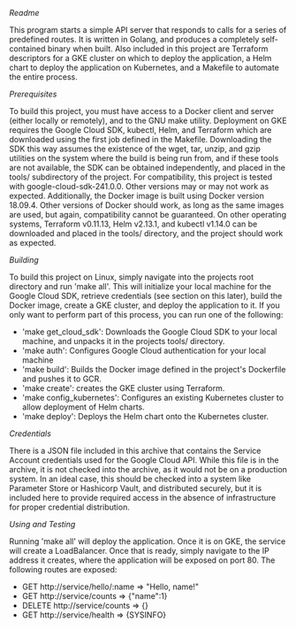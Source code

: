 *Readme*

This program starts a simple API server that responds to calls for a series of predefined routes. It is written in Golang, and produces a completely self-contained binary when built. Also included in this project are Terraform descriptors for a GKE cluster on which to deploy the application, a Helm chart to deploy the application on Kubernetes, and a Makefile to automate the entire process.

*Prerequisites*

To build this project, you must have access to a Docker client and server (either locally or remotely), and to the GNU make utility. Deployment on GKE requires the Google Cloud SDK, kubectl, Helm, and Terraform which are downloaded using the first job defined in the Makefile. Downloading the SDK this way assumes the existence of the wget, tar, unzip, and gzip utilities on the system where the build is being run from, and if these tools are not available, the SDK can be obtained independently, and placed in the tools/ subdirectory of the project. For compatibility, this project is tested with google-cloud-sdk-241.0.0. Other versions may or may not work as expected. Additionally, the Docker image is built using Docker version 18.09.4. Other versions of Docker should work, as long as the same images are used, but again, compatibility cannot be guaranteed. On other operating systems, Terraform v0.11.13, Helm v2.13.1, and kubectl v1.14.0 can be downloaded and placed in the tools/ directory, and the project should work as expected.

*Building*

To build this project on Linux, simply navigate into the projects root directory and run 'make all'. This will initialize your local machine for the Google Cloud SDK, retrieve credentials (see section on this later), build the Docker image, create a GKE cluster, and deploy the application to it. If you only want to perform part of this process, you can run one of the following:

- 'make get_cloud_sdk': Downloads the Google Cloud SDK to your local machine, and unpacks it in the projects tools/ directory.
- 'make auth': Configures Google Cloud authentication for your local machine
- 'make build': Builds the Docker image defined in the project's Dockerfile and pushes it to GCR.
- 'make create': creates the GKE cluster using Terraform.
- 'make config_kubernetes': Configures an existing Kubernetes cluster to allow deployment of Helm charts.
- 'make deploy': Deploys the Helm chart onto the Kubernetes cluster.

*Credentials*

There is a JSON file included in this archive that contains the Service Account credentials used for the Google Cloud API. While this file is in the archive, it is not checked into the archive, as it would not be on a production system. In an ideal case, this should be checked into a system like Parameter Store or Hashicorp Vault, and distributed securely, but it is included here to provide required access in the absence of infrastructure for proper credential distribution.

*Using and Testing*

Running 'make all' will deploy the application. Once it is on GKE, the service will create a LoadBalancer. Once that is ready, simply navigate to the IP address it creates, where the application will be exposed on port 80. The following routes are exposed:

- GET http://service/hello/:name => "Hello, name!"
- GET http://service/counts => {"name":1}
- DELETE http://service/counts => {}
- GET http://service/health => {SYSINFO}


